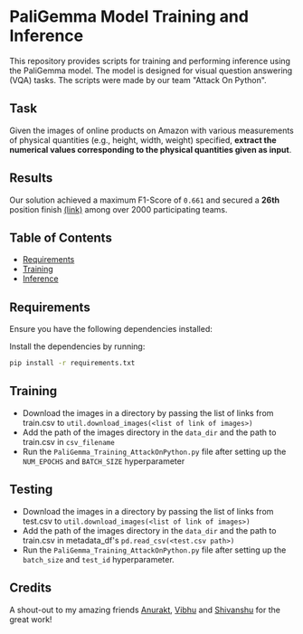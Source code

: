 # PaliGemma Model Training and Inference

This repository provides scripts for training and performing inference using the PaliGemma model. The model is designed for visual question answering (VQA) tasks. The scripts were made by our team "Attack On Python". 


## Task

Given the images of online products on Amazon with various measurements of physical quantities (e.g., height, width, weight) specified, **extract the numerical values corresponding to the physical quantities given as input**.

## Results

Our solution achieved a maximum F1-Score of `0.661` and secured a **26th** position finish [(link)](https://github.com/jena-shreyas/Amazon-ML-Challenge/blob/main/Final_Certificate.pdf) among over 2000 participating teams.

## Table of Contents
- [Requirements](#requirements)
- [Training](#training)
- [Inference](#inference)

## Requirements

Ensure you have the following dependencies installed:

Install the dependencies by running:

```bash
pip install -r requirements.txt
```

## Training

- Download the images in a directory by passing the list of links from train.csv to ```util.download_images(<list of link of images>)```
- Add the path of the images directory in the ``` data_dir ``` and the path to train.csv in ```csv_filename```
- Run the ```PaliGemma_Training_AttackOnPython.py``` file after setting up the ```NUM_EPOCHS``` and ```BATCH_SIZE``` hyperparameter



## Testing

- Download the images in a directory by passing the list of links from test.csv to ```util.download_images(<list of link of images>)```
- Add the path of the images directory in the ``` data_dir ``` and the path to train.csv in metadata_df's ```pd.read_csv(<test.csv path>)```
- Run the ```PaliGemma_Training_AttackOnPython.py``` file after setting up the ```batch_size``` and ```test_id``` hyperparameter.

## Credits

A shout-out to my amazing friends [Anurakt](https://www.linkedin.com/in/anurakt-kumar/), [Vibhu](https://www.linkedin.com/in/vibhu-yadav/) and [Shivanshu](https://www.linkedin.com/in/shivanshu-gupta-47a534173/) for the great work!
## 
